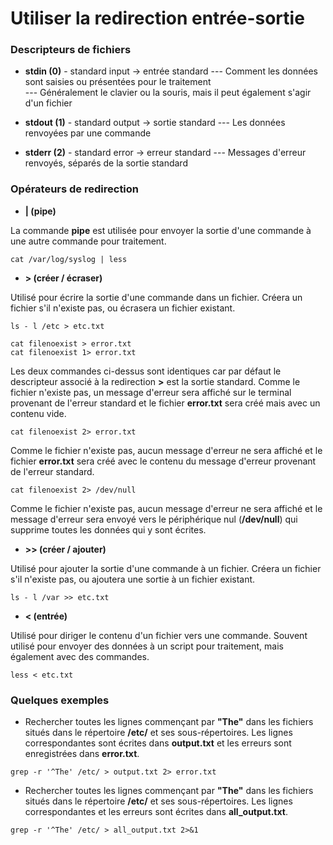 # Utiliser la redirection entrée-sortie

### Descripteurs de fichiers

- **stdin (0)** - standard input -> entrée standard
--- Comment les données sont saisies ou présentées pour le traitement <br>
--- Généralement le clavier ou la souris, mais il peut également s'agir d'un fichier

- **stdout (1)** - standard output -> sortie standard
--- Les données renvoyées par une commande

- **stderr (2)** - standard error -> erreur standard
--- Messages d'erreur renvoyés, séparés de la sortie standard

### Opérateurs de redirection

- **| (pipe)**

La commande **pipe** est utilisée pour envoyer la sortie d'une commande à une autre commande pour traitement.

```
cat /var/log/syslog | less
```

- **> (créer / écraser)**

Utilisé pour écrire la sortie d'une commande dans un fichier. Créera un fichier s'il n'existe pas, ou écrasera un fichier existant.

```
ls - l /etc > etc.txt
```

```
cat filenoexist > error.txt
cat filenoexist 1> error.txt
```

Les deux commandes ci-dessus sont identiques car par défaut le descripteur associé à la redirection **>** est la sortie standard. Comme le fichier n'existe pas, un message d'erreur sera affiché sur le terminal provenant de l'erreur standard et le fichier **error.txt** sera créé mais avec un contenu vide. 

```
cat filenoexist 2> error.txt
```

Comme le fichier n'existe pas, aucun message d'erreur ne sera affiché et le fichier **error.txt** sera créé avec le contenu du message d'erreur provenant de l'erreur standard.


```
cat filenoexist 2> /dev/null
```

Comme le fichier n'existe pas, aucun message d'erreur ne sera affiché et le message d'erreur sera envoyé vers le périphérique nul (**/dev/null**) qui supprime toutes les données qui y sont écrites.

- **>> (créer / ajouter)**

Utilisé pour ajouter la sortie d'une commande à un fichier. Créera un fichier s'il n'existe pas, ou ajoutera une sortie à un fichier existant.

```
ls - l /var >> etc.txt
```

- **< (entrée)**

Utilisé pour diriger le contenu d'un fichier vers une commande. Souvent utilisé pour envoyer des données à un script pour traitement, mais également avec des commandes.

```
less < etc.txt
```

### Quelques exemples

- Rechercher toutes les lignes commençant par **"The"** dans les fichiers situés dans le répertoire **/etc/** et ses sous-répertoires. Les lignes correspondantes sont écrites dans **output.txt** et les erreurs sont enregistrées dans **error.txt**.

```
grep -r '^The' /etc/ > output.txt 2> error.txt
```

- Rechercher toutes les lignes commençant par **"The"** dans les fichiers situés dans le répertoire **/etc/** et ses sous-répertoires. Les lignes correspondantes et les erreurs sont écrites dans **all_output.txt**.

```
grep -r '^The' /etc/ > all_output.txt 2>&1
```